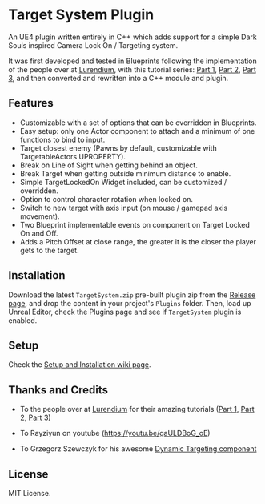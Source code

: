 # Target System Plugin

An UE4 plugin written entirely in C++ which adds support for a simple Dark Souls inspired Camera Lock On / Targeting system.

It was first developed and tested in Blueprints following the implementation of the people over at [Lurendium](http://www.lurendium.com), with this tutorial series: [Part 1](http://www.lurendium.com/target-system-similar-to-dark-souls/), [Part 2](http://www.lurendium.com/target-system-similar-dark-souls-blueprint-part-2/), [Part 3](http://www.lurendium.com/target-system-similar-to-dark-souls-blueprint-part-3-final/), and then converted and rewritten into a C++ module and plugin.

## Features

- Customizable with a set of options that can be overridden in Blueprints.
- Easy setup: only one Actor component to attach and a minimum of one functions to bind to input.
- Target closest enemy (Pawns by default, customizable with TargetableActors UPROPERTY).
- Break on Line of Sight when getting behind an object.
- Break Target when getting outside minimum distance to enable.
- Simple TargetLockedOn Widget included, can be customized / overridden.
- Option to control character rotation when locked on.
- Switch to new target with axis input (on mouse / gamepad axis movement).
- Two Blueprint implementable events on component on Target Locked On and Off.
- Adds a Pitch Offset at close range, the greater it is the closer the player gets to the target.

## Installation

Download the latest `TargetSystem.zip` pre-built plugin zip from the [Release page](https://github.com/mklabs/ue4-targetsystemplugin/releases), and drop the content in your project's `Plugins` folder. Then, load up Unreal Editor, check the Plugins page and see if `TargetSystem` plugin is enabled.

## Setup

Check the [Setup and Installation wiki page](https://github.com/mklabs/ue4-targetsystemplugin/wiki/Setup-and-Installation).

## Thanks and Credits

- To the people over at [Lurendium](http://www.lurendium.com) for their amazing tutorials ([Part 1](http://www.lurendium.com/target-system-similar-to-dark-souls/), [Part 2](http://www.lurendium.com/target-system-similar-dark-souls-blueprint-part-2/), [Part 3](http://www.lurendium.com/target-system-similar-to-dark-souls-blueprint-part-3-final/))

- To Rayziyun on youtube (https://youtu.be/gaULDBoG_oE)

- To Grzegorz Szewczyk for his awesome [Dynamic Targeting component](https://www.unrealengine.com/marketplace/dynamic-targeting)



## License

MIT License.

